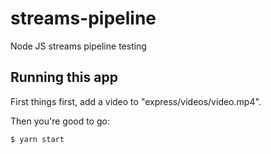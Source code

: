 # streams-pipeline
Node JS streams pipeline testing


## Running this app

First things first, add a video to "express/videos/video.mp4".

Then you're good to go:

```bash
$ yarn start
```